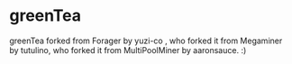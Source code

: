 # greenTea
greenTea forked from Forager by yuzi-co , who forked it from Megaminer by tutulino, who forked it from MultiPoolMiner by aaronsauce. :)
